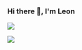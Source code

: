 ### Hi there 👋, I'm Leon 

<a href="https://github.com/antonkomarev/github-profile-views-counter">
    <img src="https://komarev.com/ghpvc/?username=llw2128&style=for-the-badge">
</a>


![](http://github-profile-summary-cards.vercel.app/api/cards/stats?username=llw2128&theme=nord_dark)
